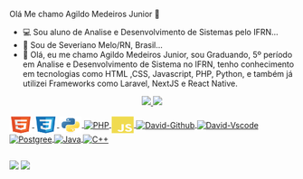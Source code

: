 Olá Me chamo Agildo Medeiros Junior 👋

- 💻 Sou aluno de Analise e Desenvolvimento de Sistemas pelo IFRN...
- 🏡 Sou de Severiano Melo/RN, Brasil...
- 💬 Olá, eu me chamo Agildo Medeiros Junior, sou Graduando, 5º período em Analise e Desenvolvimento de Sistema no IFRN, tenho conhecimento em tecnologias como HTML ,CSS, Javascript, PHP, Python, e também já utilizei Frameworks como Laravel, NextJS e React Native.

<div align="center">
  <a href="https://github.com/agildojunior">
  <img height="180em" src="https://github-readme-stats.vercel.app/api?username=agildojunior&show_icons=true&theme=cobalt&include_all_commits=true&count_private=true"/>
  <img height="180em" src="https://github-readme-stats.vercel.app/api/top-langs/?username=agildojunior&layout=compact&langs_count=7&theme=cobalt"/>
</div>

<div style="display: inline_block"><br>
  <img align="center" alt="David-HTML" height="30" width="40" src="https://raw.githubusercontent.com/devicons/devicon/master/icons/html5/html5-original.svg">
  <img align="center" alt="David-CSS" height="30" width="40" src="https://raw.githubusercontent.com/devicons/devicon/master/icons/css3/css3-original.svg">
  <img align="center" alt="David-Python" height="30" width="40" src="https://raw.githubusercontent.com/devicons/devicon/master/icons/python/python-original.svg">
  <img align="center" alt="PHP" height="40" width="50" src="https://icongr.am/devicon/php-original.svg">
  <img align="center" alt="David-Js" height="30" width="40" src="https://raw.githubusercontent.com/devicons/devicon/master/icons/javascript/javascript-plain.svg">
  <img align="center" alt="David-Github" height="30" width="40" src="https://cdn.jsdelivr.net/gh/devicons/devicon/icons/github/github-original.svg" />
  <img align="center" alt="David-Vscode" height="30" width="40" src="https://cdn.jsdelivr.net/gh/devicons/devicon/icons/vscode/vscode-original.svg" />
  <img align="center" alt="Postgree" height="40" width="50" src="https://icongr.am/devicon/postgresql-original-wordmark.svg">
  <img align="center" alt="Java" height="40" width="50" src="https://icongr.am/devicon/java-original-wordmark.svg">
  <img align="center" alt="C++" height="40" width="50" src="https://icongr.am/devicon/cplusplus-original.svg">
</div>
  
  ##
  
<div> 
  <a href="https://instagram.com/ajuniorbr" target="_blank"><img src="https://img.shields.io/badge/-Instagram-%23E4405F?style=for-the-badge&logo=instagram&logoColor=white" target="_blank"></a>
  <a href="https://www.linkedin.com/in/agildo-medeiros-junior-6b0995239" target="_blank"><img src="https://img.shields.io/badge/-LinkedIn-%230077B5?style=for-the-badge&logo=linkedin&logoColor=white" target="_blank"></a> 
</div>
